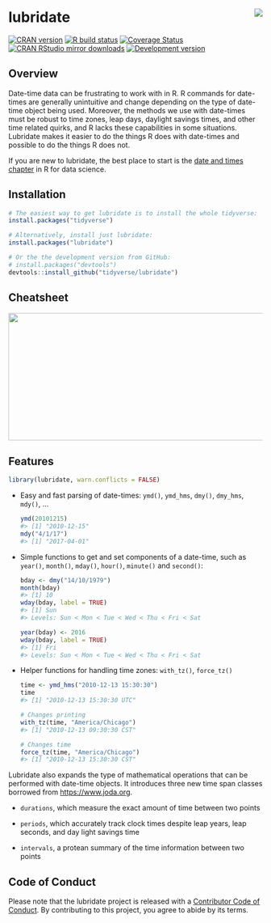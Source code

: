 
<!-- README.md is generated from README.Rmd. Please edit that file -->

# lubridate <img src="man/figures/logo.png" align="right" />

<!-- badges: start -->

[![CRAN
version](http://www.r-pkg.org/badges/version/lubridate)](https://cran.r-project.org/package=lubridate)
[![R build
status](https://github.com/tidyverse/lubridate/workflows/R-CMD-check/badge.svg)](https://github.com/tidyverse/lubridate/actions)
[![Coverage
Status](https://codecov.io/gh/tidyverse/lubridate/branch/main/graph/badge.svg)](https://codecov.io/gh/tidyverse/lubridate)
[![CRAN RStudio mirror
downloads](http://cranlogs.r-pkg.org/badges/lubridate)](https://cran.r-project.org/package=lubridate)
[![Development
version](https://img.shields.io/badge/devel-1.7.4.9000-orange.svg)](https://github.com/tidyverse/lubridate)
<!-- badges: end -->

## Overview

Date-time data can be frustrating to work with in R. R commands for
date-times are generally unintuitive and change depending on the type of
date-time object being used. Moreover, the methods we use with
date-times must be robust to time zones, leap days, daylight savings
times, and other time related quirks, and R lacks these capabilities in
some situations. Lubridate makes it easier to do the things R does with
date-times and possible to do the things R does not.

If you are new to lubridate, the best place to start is the [date and
times chapter](https://r4ds.had.co.nz/dates-and-times.html) in R for data
science.

## Installation

``` r
# The easiest way to get lubridate is to install the whole tidyverse:
install.packages("tidyverse")

# Alternatively, install just lubridate:
install.packages("lubridate")

# Or the the development version from GitHub:
# install.packages("devtools")
devtools::install_github("tidyverse/lubridate")
```

## Cheatsheet

<a href="https://rawgit.com/rstudio/cheatsheets/main/lubridate.pdf"><img src="https://raw.githubusercontent.com/rstudio/cheatsheets/main/pngs/thumbnails/lubridate-cheatsheet-thumbs.png" width="630" height="252"/></a>

## Features

``` r
library(lubridate, warn.conflicts = FALSE)
```

  - Easy and fast parsing of date-times: `ymd()`, `ymd_hms`, `dmy()`,
    `dmy_hms`, `mdy()`, …

    ``` r
    ymd(20101215)
    #> [1] "2010-12-15"
    mdy("4/1/17")
    #> [1] "2017-04-01"
    ```

  - Simple functions to get and set components of a date-time, such as
    `year()`, `month()`, `mday()`, `hour()`, `minute()` and `second()`:

    ``` r
    bday <- dmy("14/10/1979")
    month(bday)
    #> [1] 10
    wday(bday, label = TRUE)
    #> [1] Sun
    #> Levels: Sun < Mon < Tue < Wed < Thu < Fri < Sat

    year(bday) <- 2016
    wday(bday, label = TRUE)
    #> [1] Fri
    #> Levels: Sun < Mon < Tue < Wed < Thu < Fri < Sat
    ```

  - Helper functions for handling time zones: `with_tz()`, `force_tz()`

    ``` r
    time <- ymd_hms("2010-12-13 15:30:30")
    time
    #> [1] "2010-12-13 15:30:30 UTC"

    # Changes printing
    with_tz(time, "America/Chicago")
    #> [1] "2010-12-13 09:30:30 CST"

    # Changes time
    force_tz(time, "America/Chicago")
    #> [1] "2010-12-13 15:30:30 CST"
    ```

Lubridate also expands the type of mathematical operations that can be
performed with date-time objects. It introduces three new time span
classes borrowed from <https://www.joda.org>.

  - `durations`, which measure the exact amount of time between two
    points

  - `periods`, which accurately track clock times despite leap years,
    leap seconds, and day light savings time

  - `intervals`, a protean summary of the time information between two
    points

## Code of Conduct

Please note that the lubridate project is released with a [Contributor
Code of Conduct](https://lubridate.tidyverse.org/CODE_OF_CONDUCT.html).
By contributing to this project, you agree to abide by its terms.
